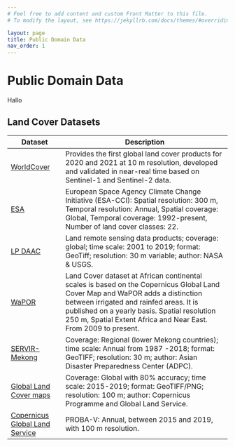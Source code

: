 ```yaml
---
# Feel free to add content and custom Front Matter to this file.
# To modify the layout, see https://jekyllrb.com/docs/themes/#overriding-theme-defaults

layout: page
title: Public Domain Data
nav_order: 1
---
```


# Public Domain Data

Hallo

## Land Cover Datasets

| Dataset | Description |
|---------|-------------|
| [WorldCover](https://esa-worldcover.org/en) | Provides the first global land cover products for 2020 and 2021 at 10 m resolution, developed and validated in near-real time based on Sentinel-1 and Sentinel-2 data. |
| [ESA](https://maps.elie.ucl.ac.be/CCI/viewer/) | European Space Agency Climate Change Initiative (ESA-CCI): Spatial resolution: 300 m, Temporal resolution: Annual, Spatial coverage: Global, Temporal coverage: 1992-present, Number of land cover classes: 22. |
| [LP DAAC](https://lpdaac.usgs.gov/products/glance30v001/) | Land remote sensing data products; coverage: global; time scale: 2001 to 2019; format: GeoTiff; resolution: 30 m variable; author: NASA & USGS. |
| [WaPOR](https://wapor.apps.fao.org/catalog/WAPOR_2/1/L1_LCC_A) | Land Cover dataset at African continental scales is based on the Copernicus Global Land Cover Map and WaPOR adds a distinction between irrigated and rainfed areas. It is published on a yearly basis. Spatial resolution 250 m, Spatial Extent Africa and Near East. From 2009 to present. |
| [SERVIR-Mekong](https://landcovermapping.org/en/) | Coverage: Regional (lower Mekong countries); time scale: Annual from 1987 -2018; format: GeoTIFF; resolution: 30 m; author: Asian Disaster Preparedness Center (ADPC). |
| [Global Land Cover maps](https://lcviewer.vito.be/2015) | Coverage: Global with 80% accuracy; time scale: 2015-2019; format: GeoTIFF/PNG; resolution: 100 m; author: Copernicus Programme and Global Land Service. |
| [Copernicus Global Land Service](https://land.copernicus.eu/en/products/global-dynamic-land-cover) | PROBA-V: Annual, between 2015 and 2019, with 100 m resolution. |